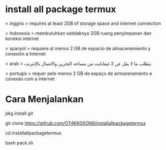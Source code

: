 # install all package termux
< inggris >
requires at least 2GB of storage space and internet connection

< Indonesia >
membutuhkan setidaknya 2GB ruang penyimpanan dan koneksi internet

< spanyol >
requiere al menos 2 GB de espacio de almacenamiento y conexión a Internet

< arab >
يتطلب ما لا يقل عن 2 غيغابايت من مساحة التخزين والاتصال بالإنترنت

< portugis >
requer pelo menos 2 GB de espaço de armazenamento e conexão com a internet

# Cara Menjalankan
pkg install git




git clone https://github.com/OT4KK0SON9/installallpackagetermux



cd installallpackagetermux




bash pack.sh



